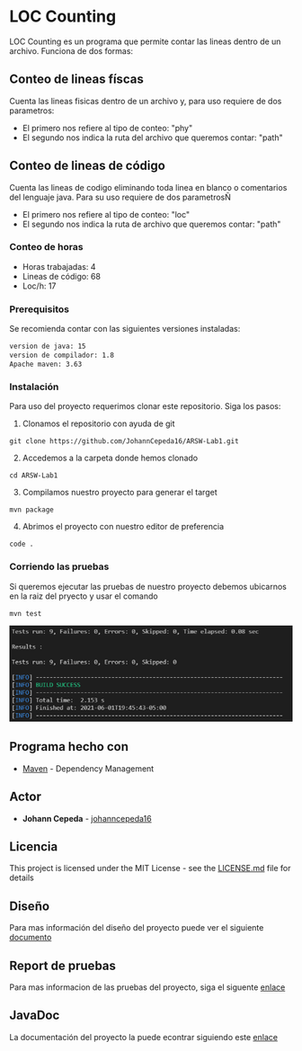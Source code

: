# LOC Counting

LOC Counting es un programa que permite contar las lineas dentro de un archivo. Funciona de dos formas: 

## Conteo de lineas físcas
Cuenta las lineas fisicas dentro de un archivo y, para uso requiere de dos parametros:
- El primero nos refiere al tipo de conteo: "phy"
- El segundo nos indica la ruta del archivo que queremos contar: "path"

## Conteo de lineas de código
Cuenta las lineas de codigo eliminando toda linea en blanco o comentarios del lenguaje java. Para su uso requiere de dos parametrosÑ
- El primero nos refiere al tipo de conteo: "loc"
- El segundo nos indica la ruta de archivo que queremos contar: "path"

### Conteo de horas

* Horas trabajadas: 4
* Lineas de código: 68
* Loc/h: 17

### Prerequisitos
Se recomienda contar con las siguientes versiones instaladas:
```
version de java: 15
version de compilador: 1.8
Apache maven: 3.63 
```

### Instalación
Para uso del proyecto requerimos clonar este repositorio. Siga los pasos:

1. Clonamos el repositorio con ayuda de git
```
git clone https://github.com/JohannCepeda16/ARSW-Lab1.git
```

2. Accedemos a la carpeta donde hemos clonado
```
cd ARSW-Lab1
```

3. Compilamos nuestro proyecto para generar el target
```
mvn package
```

4. Abrimos el proyecto con nuestro editor de preferencia
```
code .
```

### Corriendo las pruebas
Si queremos ejecutar las pruebas de nuestro proyecto debemos ubicarnos en la raiz del pryecto y usar el comando
```
mvn test
```
![test](https://github.com/JohannCepeda16/ARSW-Lab1/blob/main/resources/test.PNG)


## Programa hecho con

* [Maven](https://maven.apache.org/) - Dependency Management

## Actor

* **Johann Cepeda** - [johanncepeda16](https://github.com/JohannCepeda16)


## Licencia

This project is licensed under the MIT License - see the [LICENSE.md](LICENSE.txt) file for details

## Diseño

Para mas información del diseño del proyecto puede ver el siguiente [documento](https://github.com/JohannCepeda16/ARSW-Lab1/blob/main/resources/LOC%20Counting.pdf)

## Report de pruebas
Para mas informacion de las pruebas del proyecto, siga el siguente [enlace](https://github.com/JohannCepeda16/ARSW-Lab1/blob/main/resources/TestReportpdf.pdf)

## JavaDoc

La documentación del proyecto la puede econtrar siguiendo este  [enlace](https://github.com/JohannCepeda16/ARSW-Lab1/tree/main/src/site/apidocs)





